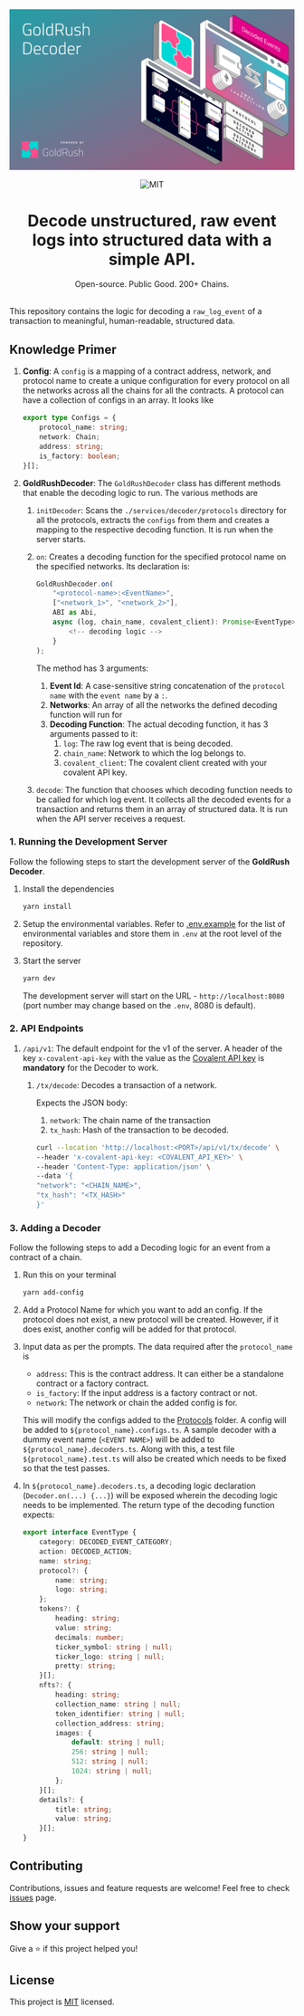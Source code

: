 <div align="center">
  <a href="https://www.covalenthq.com/products/goldrush/" target="_blank">
    <img alt="GoldRush Kit Logo" src="assets/goldrush-decoder-banner.png" style="max-width: 100%;"/>
  </a>
</div>

<p align="center">
  <img src="https://img.shields.io/github/license/covalenthq/goldrush-decoder" alt="MIT">
</p>

<h1 align="center">
Decode unstructured, raw event logs into structured data with a simple API.
</h1>

<div align="center">
Open-source. Public Good. 200+ Chains.
</div>

<br>

This repository contains the logic for decoding a `raw_log_event` of a transaction to meaningful, human-readable, structured data.

## Knowledge Primer

1.  **Config**: A `config` is a mapping of a contract address, network, and protocol name to create a unique configuration for every protocol on all the networks across all the chains for all the contracts. A protocol can have a collection of configs in an array. It looks like

    ```ts
    export type Configs = {
        protocol_name: string;
        network: Chain;
        address: string;
        is_factory: boolean;
    }[];
    ```

2.  **GoldRushDecoder**: The `GoldRushDecoder` class has different methods that enable the decoding logic to run. The various methods are

    1.  `initDecoder`: Scans the `./services/decoder/protocols` directory for all the protocols, extracts the `configs` from them and creates a mapping to the respective decoding function. It is run when the server starts.
    2.  `on`: Creates a decoding function for the specified protocol name on the specified networks. Its declaration is:

        ```ts
        GoldRushDecoder.on(
            "<protocol-name>:<EventName>",
            ["<network_1>", "<network_2>"],
            ABI as Abi,
            async (log, chain_name, covalent_client): Promise<EventType> => {
                <!-- decoding logic -->
            }
        );
        ```

        The method has 3 arguments:

        1. **Event Id**: A case-sensitive string concatenation of the `protocol name` with the `event name` by a `:`.
        2. **Networks**: An array of all the networks the defined decoding function will run for
        3. **Decoding Function**: The actual decoding function, it has 3 arguments passed to it:
            1. `log`: The raw log event that is being decoded.
            2. `chain_name`: Network to which the log belongs to.
            3. `covalent_client`: The covalent client created with your covalent API key.

    3.  `decode`: The function that chooses which decoding function needs to be called for which log event. It collects all the decoded events for a transaction and returns them in an array of structured data. It is run when the API server receives a request.

### 1. Running the Development Server

Follow the following steps to start the development server of the **GoldRush Decoder**.

1. Install the dependencies

    ```bash
    yarn install
    ```

2. Setup the environmental variables. Refer to [.env.example](.env.example) for the list of environmental variables and store them in `.env` at the root level of the repository.

3. Start the server

    ```bash
    yarn dev
    ```

    The development server will start on the URL - `http://localhost:8080` (port number may change based on the `.env`, 8080 is default).

### 2. API Endpoints

1.  `/api/v1`: The default endpoint for the v1 of the server. A header of the key `x-covalent-api-key` with the value as the [Covalent API key](https://www.covalenthq.com/platform/apikey/) is **mandatory** for the Decoder to work.

    1.  `/tx/decode`: Decodes a transaction of a network.

        Expects the JSON body:

        1.  `network`: The chain name of the transaction
        2.  `tx_hash`: Hash of the transaction to be decoded.

        ```bash
        curl --location 'http://localhost:<PORT>/api/v1/tx/decode' \
        --header 'x-covalent-api-key: <COVALENT_API_KEY>' \
        --header 'Content-Type: application/json' \
        --data '{
        "network": "<CHAIN_NAME>",
        "tx_hash": "<TX_HASH>"
        }'
        ```

### 3. Adding a Decoder

Follow the following steps to add a Decoding logic for an event from a contract of a chain.

1.  Run this on your terminal
    ```bash
    yarn add-config
    ```
2.  Add a Protocol Name for which you want to add an config. If the protocol does not exist, a new protocol will be created. However, if it does exist, another config will be added for that protocol.
3.  Input data as per the prompts. The data required after the `protocol_name` is

    -   `address`: This is the contract address. It can either be a standalone contract or a factory contract.
    -   `is_factory`: If the input address is a factory contract or not.
    -   `network`: The network or chain the added config is for.

    This will modify the configs added to the [Protocols](services/protocols) folder. A config will be added to `${protocol_name}.configs.ts`. A sample decoder with a dummy event name (`<EVENT NAME>`) will be added to `${protocol_name}.decoders.ts`. Along with this, a test file `${protocol_name}.test.ts` will also be created which needs to be fixed so that the test passes.

4.  In `${protocol_name}.decoders.ts`, a decoding logic declaration (`Decoder.on(...) {...}`) will be exposed wherein the decoding logic needs to be implemented. The return type of the decoding function expects:

    ```ts
    export interface EventType {
        category: DECODED_EVENT_CATEGORY;
        action: DECODED_ACTION;
        name: string;
        protocol?: {
            name: string;
            logo: string;
        };
        tokens?: {
            heading: string;
            value: string;
            decimals: number;
            ticker_symbol: string | null;
            ticker_logo: string | null;
            pretty: string;
        }[];
        nfts?: {
            heading: string;
            collection_name: string | null;
            token_identifier: string | null;
            collection_address: string;
            images: {
                default: string | null;
                256: string | null;
                512: string | null;
                1024: string | null;
            };
        }[];
        details?: {
            title: string;
            value: string;
        }[];
    }
    ```

## Contributing

Contributions, issues and feature requests are welcome!
Feel free to check [issues](https://github.com/covalenthq/goldrush-decoder/issues) page.

## Show your support

Give a ⭐️ if this project helped you!

## License

This project is [MIT](LICENSE) licensed.
